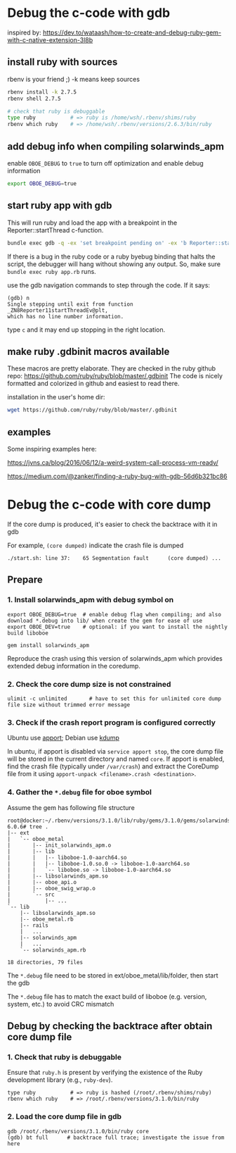 # Debug the c-code with gdb

inspired by: <https://dev.to/wataash/how-to-create-and-debug-ruby-gem-with-c-native-extension-3l8b>

## install ruby with sources

rbenv is your friend ;) -k means keep sources

```sh
rbenv install -k 2.7.5
rbenv shell 2.7.5

# check that ruby is debuggable
type ruby           # => ruby is /home/wsh/.rbenv/shims/ruby
rbenv which ruby    # => /home/wsh/.rbenv/versions/2.6.3/bin/ruby
```

## add debug info when compiling solarwinds_apm

enable `OBOE_DEBUG` to `true` to turn off optimization and enable debug information

```sh
export OBOE_DEBUG=true
```

## start ruby app with gdb

This will run ruby and load the app with a breakpoint in the Reporter::startThread
c-function.

```sh
bundle exec gdb -q -ex 'set breakpoint pending on' -ex 'b Reporter::startThread' -ex run --args ruby -e 'require "./app"'
```

If there is a bug in the ruby code or a ruby byebug binding that halts the
script, the debugger will hang without showing any output.
So, make sure `bundle exec ruby app.rb` runs.

use the gdb navigation commands to step through the code. If it says:

```console
(gdb) n
Single stepping until exit from function _ZN8Reporter11startThreadEv@plt,
which has no line number information.
```

type `c` and it may end up stopping in the right location.

## make ruby .gdbinit macros available

These macros are pretty elaborate. They are checked in the ruby github
repo: <https://github.com/ruby/ruby/blob/master/.gdbinit>
The code is nicely formatted and colorized in github and easiest to read there.

installation in the user's home dir:

```sh
wget https://github.com/ruby/ruby/blob/master/.gdbinit
```

## examples

Some inspiring examples here:

<https://jvns.ca/blog/2016/06/12/a-weird-system-call-process-vm-readv/>

<https://medium.com/@zanker/finding-a-ruby-bug-with-gdb-56d6b321bc86>

<!-- markdownlint-disable MD025 -->

# Debug the c-code with core dump

<!-- markdownlint-enable MD025 -->

If the core dump is produced, it's easier to check the backtrace with it in gdb

For example, `(core dumped)` indicate the crash file is dumped

```console
./start.sh: line 37:    65 Segmentation fault      (core dumped) ...
```

## Prepare

### 1. Install solarwinds_apm with debug symbol on

```console
export OBOE_DEBUG=true  # enable debug flag when compiling; and also download *.debug into lib/ when create the gem for ease of use
export OBOE_DEV=true    # optional: if you want to install the nightly build liboboe

gem install solarwinds_apm
```

Reproduce the crash using this version of solarwinds_apm which provides extended debug information in the coredump.

### 2. Check the core dump size is not constrained

```console
ulimit -c unlimited       # have to set this for unlimited core dump file size without trimmed error message
```

### 3. Check if the crash report program is configured correctly

Ubuntu use [apport](https://wiki.ubuntu.com/Apport); Debian use [kdump](https://mudongliang.github.io/2018/07/02/debian-enable-kernel-dump.html)

In ubuntu, if apport is disabled via `service apport stop`, the core dump file will be stored in the current directory and named `core`. If apport is enabled, find the crash file (typically under `/var/crash`) and extract the CoreDump file from it using `apport-unpack <filename>.crash <destination>`.

### 4. Gather the `*.debug` file for oboe symbol

Assume the gem has following file structure

```console
root@docker:~/.rbenv/versions/3.1.0/lib/ruby/gems/3.1.0/gems/solarwinds_apm-6.0.6# tree .
|-- ext
|   `-- oboe_metal
|       |-- init_solarwinds_apm.o
|       |-- lib
|       |   |-- liboboe-1.0-aarch64.so
|       |   |-- liboboe-1.0.so.0 -> liboboe-1.0-aarch64.so
|       |   `-- liboboe.so -> liboboe-1.0-aarch64.so
|       |-- libsolarwinds_apm.so
|       |-- oboe_api.o
|       |-- oboe_swig_wrap.o
|       `-- src
|           |-- ...
`-- lib
    |-- libsolarwinds_apm.so
    |-- oboe_metal.rb
    |-- rails
    |   ...
    |-- solarwinds_apm
    |   ...
    `-- solarwinds_apm.rb

18 directories, 79 files
```

The `*.debug` file need to be stored in ext/oboe_metal/lib/folder, then start the gdb

The `*.debug` file has to match the exact build of liboboe (e.g. version, system, etc.) to avoid CRC mismatch

## Debug by checking the backtrace after obtain core dump file

### 1. Check that ruby is debuggable

Ensure that `ruby.h` is present by verifying the existence of the Ruby development library (e.g., `ruby-dev`).

```console
type ruby           # => ruby is hashed (/root/.rbenv/shims/ruby)
rbenv which ruby    # => /root/.rbenv/versions/3.1.0/bin/ruby
```

### 2. Load the core dump file in gdb

```console
gdb /root/.rbenv/versions/3.1.0/bin/ruby core
(gdb) bt full      # backtrace full trace; investigate the issue from here
```
